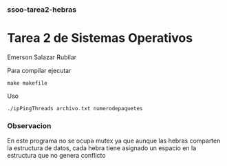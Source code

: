 ### ssoo-tarea2-hebras

# Tarea 2 de Sistemas Operativos
Emerson Salazar Rubilar

Para compilar ejecutar 

<code>make makefile</code>

Uso

<code>./ipPingThreads archivo.txt numerodepaquetes</code>

### Observacion 
En este programa no se ocupa mutex ya que aunque las hebras comparten la estructura de datos, cada hebra tiene asignado un espacio en la estructura que no genera conflicto 

